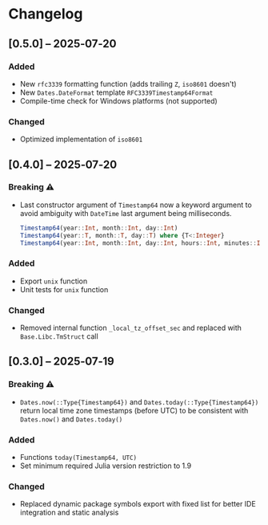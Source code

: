 # Changelog

## [0.5.0] – 2025‑07‑20

### Added

-   New `rfc3339` formatting function (adds trailing `Z`, `iso8601` doesn't)
-   New `Dates.DateFormat` template `RFC3339Timestamp64Format`
-   Compile-time check for Windows platforms (not supported)

### Changed

-   Optimized implementation of `iso8601`

## [0.4.0] – 2025‑07‑20

### Breaking ⚠️

-   Last constructor argument of `Timestamp64` now a keyword argument to avoid ambiguity with `DateTime` last argument being milliseconds.

    ```julia
    Timestamp64(year::Int, month::Int, day::Int)
    Timestamp64(year::T, month::T, day::T) where {T<:Integer}
    Timestamp64(year::Int, month::Int, day::Int, hours::Int, minutes::Int=0, seconds::Int=0; nanoseconds::Int=0)
    ```

### Added

-   Export `unix` function
-   Unit tests for `unix` function

### Changed

-   Removed internal function `_local_tz_offset_sec` and replaced with `Base.Libc.TmStruct` call

## [0.3.0] – 2025‑07‑19

### Breaking ⚠️

-   `Dates.now(::Type{Timestamp64})` and `Dates.today(::Type{Timestamp64})` return local time zone timestamps (before UTC) to be consistent with `Dates.now()` and `Dates.today()`

### Added

-   Functions `today(Timestamp64, UTC)`
-   Set minimum required Julia version restriction to 1.9

### Changed

-   Replaced dynamic package symbols export with fixed list for better IDE integration and static analysis
